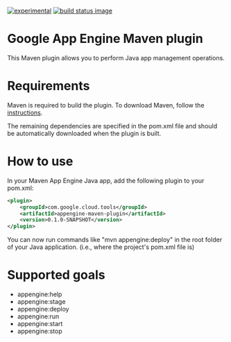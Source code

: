 [![experimental](http://badges.github.io/stability-badges/dist/experimental.svg)](http://github.com/badges/stability-badges)
[![build status image](https://travis-ci.org/GoogleCloudPlatform/app-maven-plugin.svg?branch=master)](https://travis-ci.org/GoogleCloudPlatform/app-maven-plugin)
# Google App Engine Maven plugin

This Maven plugin allows you to perform Java app management operations.

# Requirements

Maven is required to build the plugin. To download Maven, follow the [instructions](http://maven.apache.org/).

The remaining dependencies are specified in the pom.xml file and should be automatically downloaded when the plugin is built.

# How to use

In your Maven App Engine Java app, add the following plugin to your pom.xml:

```XML
<plugin>
    <groupId>com.google.cloud.tools</groupId>
    <artifactId>appengine-maven-plugin</artifactId>
    <version>0.1.0-SNAPSHOT</version>
</plugin>
```

You can now run commands like "mvn appengine:deploy" in the root folder of your Java application. (i.e., where the project's pom.xml file is)

# Supported goals

- appengine:help
- appengine:stage
- appengine:deploy
- appengine:run
- appengine:start
- appengine:stop
